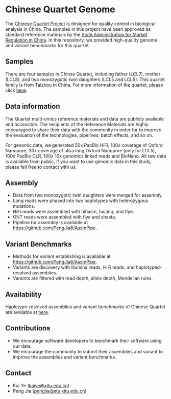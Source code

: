 # Chinese Quartet Genome

The [Chinese Quartet Project](http://chinese-quartet.org/) is designed for quality control in biological analysis in China. The samples 
in this project have been approved as standard reference materials by 
the [State Administration for Market Regulation in China](https://www.samr.gov.cn/). In this repository,
we provided high-quality genome and variant benchmarks for this quartet.

## Samples 
There are four samples in Chinse Quartet, including father (LCL7), mother (LCL8), and two monozygotic 
twin daughters (LCL5 and LCL6). This quartet family is from Taizhou in China. For more information of the quartet, 
please click [here](http://chinese-quartet.org/). 





## Data information
The Quartet multi-omics reference materials and data are publicly available and accessible. 
The recipients of the Reference Materials are highly encouraged to share their data with the 
community in order for to improve the evaluation of the technologies, pipelines, batch effects, and so on.

For genomic data, we generated 50x PacBio HiFi, 100x coverage of Oxford Nanopore, 30x coverage of ultra 
long Oxford Nanopore (only for LCL5), 100x PacBio CLR, 100x 10x genomics linked reads and BioNano. 
All raw data is available from public, if you want to use genomic data in this study, please fell free to contact with us.
## Assembly 
* Data from two monozygotic twin daughters were merged for assembly.
* Long reads were phased into two haplotypes with heterozygous mutations.
* HiFi reads were assembled with hifiasm, hicanu, and flye.
* ONT reads were assembled with flye and shasta.
* Pipeline for assembly is available at  https://github.com/PengJia6/AssmPipe.

## Variant Benchmarks
* Methods for variant establishing is available at  https://github.com/PengJia6/AssmPipe.
* Variants are discovery with Illumina reads, HiFi reads, and haplotyped-resolved assemblies.
* Varaints are filtered with read depth, allele depth, Mendelian rules.

## Availability
Haplotype-resolved assemblies and variant benchmarks of Chinese Quartet are available at [here](https://stuxjtueducn-my.sharepoint.com/:f:/g/personal/pengjia_stu_xjtu_edu_cn/Eqc2HjImbKFHiJHluAbLH68Bm6wzmY25v48y3kjVg5iRvg?e=g784Aw).

## Contributions 

* We encourage software developers to benchmark their software using our data.
* We encourage the community to submit their assemblies and variant to improve the assemblies and variant benchmarks. 



## Contact

* Kai Ye (kaiye@xjtu.edu.cn)
* Peng Jia (pengjia@stu.xjtu.edu.cn)